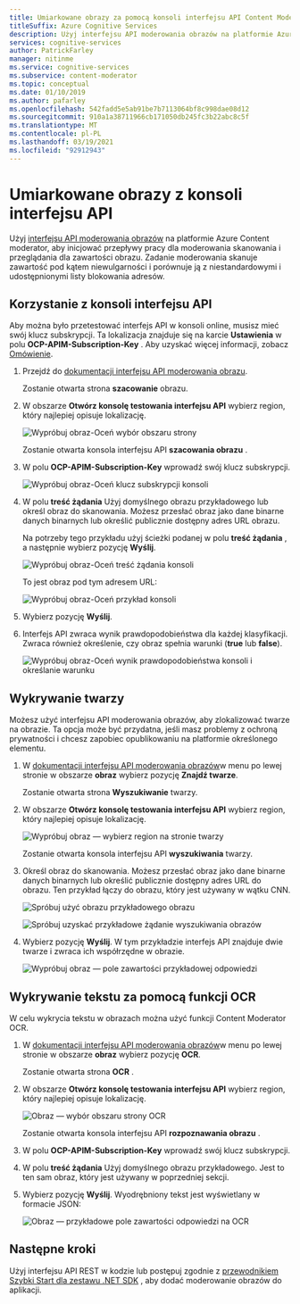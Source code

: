 ```yaml
---
title: Umiarkowane obrazy za pomocą konsoli interfejsu API Content Moderator
titleSuffix: Azure Cognitive Services
description: Użyj interfejsu API moderowania obrazów na platformie Azure Content Moderator, aby inicjować przepływy pracy dla moderowania skanowania i przeglądania dla zawartości obrazu.
services: cognitive-services
author: PatrickFarley
manager: nitinme
ms.service: cognitive-services
ms.subservice: content-moderator
ms.topic: conceptual
ms.date: 01/10/2019
ms.author: pafarley
ms.openlocfilehash: 542fadd5e5ab91be7b7113064bf8c998dae08d12
ms.sourcegitcommit: 910a1a38711966cb171050db245fc3b22abc8c5f
ms.translationtype: MT
ms.contentlocale: pl-PL
ms.lasthandoff: 03/19/2021
ms.locfileid: "92912943"
---
```

# <a name="moderate-images-from-the-api-console"></a>Umiarkowane obrazy z konsoli interfejsu API

Użyj [interfejsu API moderowania obrazów](https://westus.dev.cognitive.microsoft.com/docs/services/57cf753a3f9b070c105bd2c1/operations/57cf753a3f9b070868a1f66c) na platformie Azure Content moderator, aby inicjować przepływy pracy dla moderowania skanowania i przeglądania dla zawartości obrazu. Zadanie moderowania skanuje zawartość pod kątem niewulgarności i porównuje ją z niestandardowymi i udostępnionymi listy blokowania adresów.

## <a name="use-the-api-console"></a>Korzystanie z konsoli interfejsu API
Aby można było przetestować interfejs API w konsoli online, musisz mieć swój klucz subskrypcji. Ta lokalizacja znajduje się na karcie **Ustawienia** w polu **OCP-APIM-Subscription-Key** . Aby uzyskać więcej informacji, zobacz [Omówienie](overview.md).

1. Przejdź do [dokumentacji interfejsu API moderowania obrazu](https://westus.dev.cognitive.microsoft.com/docs/services/57cf753a3f9b070c105bd2c1/operations/57cf753a3f9b070868a1f66c).

   Zostanie otwarta strona **szacowanie** obrazu.

2. W obszarze **Otwórz konsolę testowania interfejsu API** wybierz region, który najlepiej opisuje lokalizację. 

   ![Wypróbuj obraz-Oceń wybór obszaru strony](images/test-drive-region.png)
  
   Zostanie otwarta konsola interfejsu API **szacowania obrazu** .

3. W polu **OCP-APIM-Subscription-Key** wprowadź swój klucz subskrypcji.

   ![Wypróbuj obraz-Oceń klucz subskrypcji konsoli](images/try-image-api-1.PNG)

4. W polu **treść żądania** Użyj domyślnego obrazu przykładowego lub określ obraz do skanowania. Możesz przesłać obraz jako dane binarne danych binarnych lub określić publicznie dostępny adres URL obrazu. 

   Na potrzeby tego przykładu użyj ścieżki podanej w polu **treść żądania** , a następnie wybierz pozycję **Wyślij**. 

   ![Wypróbuj obraz-Oceń treść żądania konsoli](images/try-image-api-2.PNG)

   To jest obraz pod tym adresem URL:

   ![Wypróbuj obraz-Oceń przykład konsoli](images/sample-image.jpg) 

5. Wybierz pozycję **Wyślij**.

6. Interfejs API zwraca wynik prawdopodobieństwa dla każdej klasyfikacji. Zwraca również określenie, czy obraz spełnia warunki (**true** lub **false**). 

   ![Wypróbuj obraz-Oceń wynik prawdopodobieństwa konsoli i określanie warunku](images/try-image-api-3.PNG)

## <a name="face-detection"></a>Wykrywanie twarzy

Możesz użyć interfejsu API moderowania obrazów, aby zlokalizować twarze na obrazie. Ta opcja może być przydatna, jeśli masz problemy z ochroną prywatności i chcesz zapobiec opublikowaniu na platformie określonego elementu. 

1. W [dokumentacji interfejsu API moderowania obrazów](https://westus.dev.cognitive.microsoft.com/docs/services/57cf753a3f9b070c105bd2c1/operations/57cf753a3f9b070868a1f66c)w menu po lewej stronie w obszarze **obraz** wybierz pozycję **Znajdź twarze**. 

   Zostanie otwarta strona **Wyszukiwanie** twarzy.

2. W obszarze **Otwórz konsolę testowania interfejsu API** wybierz region, który najlepiej opisuje lokalizację. 

   ![Wypróbuj obraz — wybierz region na stronie twarzy](images/test-drive-region.png)

   Zostanie otwarta konsola interfejsu API **wyszukiwania** twarzy.

3. Określ obraz do skanowania. Możesz przesłać obraz jako dane binarne danych binarnych lub określić publicznie dostępny adres URL do obrazu. Ten przykład łączy do obrazu, który jest używany w wątku CNN.

   ![Spróbuj użyć obrazu przykładowego obrazu](images/try-image-api-face-image.jpg)

   ![Spróbuj uzyskać przykładowe żądanie wyszukiwania obrazów](images/try-image-api-face-request.png)

4. Wybierz pozycję **Wyślij**. W tym przykładzie interfejs API znajduje dwie twarze i zwraca ich współrzędne w obrazie.

   ![Wypróbuj obraz — pole zawartości przykładowej odpowiedzi](images/try-image-api-face-response.png)

## <a name="text-detection-via-ocr-capability"></a>Wykrywanie tekstu za pomocą funkcji OCR

W celu wykrycia tekstu w obrazach można użyć funkcji Content Moderator OCR.

1. W [dokumentacji interfejsu API moderowania obrazów](https://westus.dev.cognitive.microsoft.com/docs/services/57cf753a3f9b070c105bd2c1/operations/57cf753a3f9b070868a1f66c)w menu po lewej stronie w obszarze **obraz** wybierz pozycję **OCR**. 

   Zostanie otwarta strona **OCR** .

2. W obszarze **Otwórz konsolę testowania interfejsu API** wybierz region, który najlepiej opisuje lokalizację. 

   ![Obraz — wybór obszaru strony OCR](images/test-drive-region.png)

   Zostanie otwarta konsola interfejsu API **rozpoznawania obrazu** .

3. W polu **OCP-APIM-Subscription-Key** wprowadź swój klucz subskrypcji.

4. W polu **treść żądania** Użyj domyślnego obrazu przykładowego. Jest to ten sam obraz, który jest używany w poprzedniej sekcji.

5. Wybierz pozycję **Wyślij**. Wyodrębniony tekst jest wyświetlany w formacie JSON:

   ![Obraz — przykładowe pole zawartości odpowiedzi na OCR](images/try-image-api-ocr.PNG)

## <a name="next-steps"></a>Następne kroki

Użyj interfejsu API REST w kodzie lub postępuj zgodnie z [przewodnikiem Szybki Start dla zestawu .NET SDK](./client-libraries.md?pivots=programming-language-csharp%253fpivots%253dprogramming-language-csharp) , aby dodać moderowanie obrazów do aplikacji.